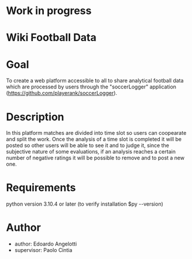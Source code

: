 # Work in progress
# Wiki Football Data

# Goal

To create a web platform accessible to all to share analytical football data which are processed by users through the "soccerLogger" application (https://github.com/playerank/soccerLogger).

# Description

In this platform matches are divided into time slot so users can coopearate and split the work.
Once the analysis of a time slot is completed it will be posted so other users will be able to see it and to judge it, since the subjective nature of some evaluations, if an analysis reaches a certain number of negative ratings it will be possible to remove and to post a new one.

# Requirements

python version 3.10.4 or later (to verify installation $py --version)

# Author

- author: Edoardo Angelotti
- supervisor: Paolo Cintia
